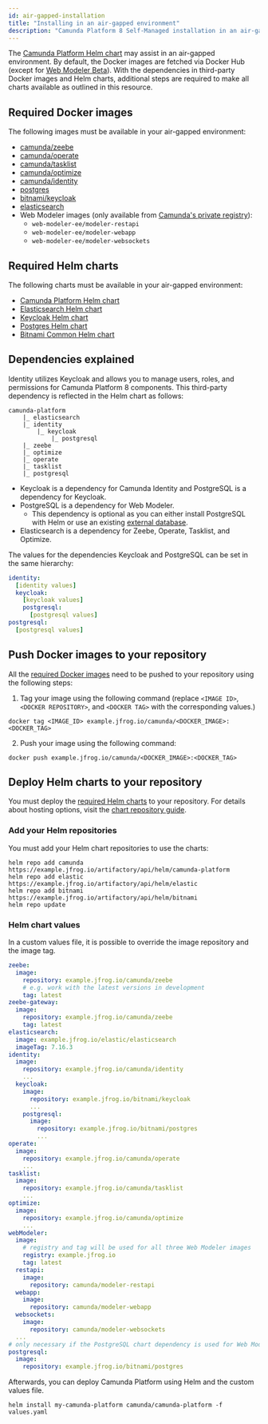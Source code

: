 ```yaml
---
id: air-gapped-installation
title: "Installing in an air-gapped environment"
description: "Camunda Platform 8 Self-Managed installation in an air-gapped environment"
---
```


The [Camunda Platform Helm chart](../../helm-kubernetes/deploy.md) may assist in an air-gapped environment. By default, the Docker images are fetched via Docker Hub (except for [Web Modeler Beta](../../docker.md#web-modeler)).
With the dependencies in third-party Docker images and Helm charts, additional steps are required to make all charts available as outlined in this resource.

## Required Docker images

The following images must be available in your air-gapped environment:

- [camunda/zeebe](https://hub.docker.com/r/camunda/zeebe)
- [camunda/operate](https://hub.docker.com/r/camunda/operate)
- [camunda/tasklist](https://hub.docker.com/r/camunda/tasklist)
- [camunda/optimize](https://hub.docker.com/r/camunda/optimize)
- [camunda/identity](https://hub.docker.com/r/camunda/identity)
- [postgres](https://hub.docker.com/_/postgres)
- [bitnami/keycloak](https://hub.docker.com/r/bitnami/keycloak)
- [elasticsearch](https://hub.docker.com/_/elasticsearch)
- Web Modeler images (only available from [Camunda's private registry](../../docker.md#web-modeler)):
  - `web-modeler-ee/modeler-restapi`
  - `web-modeler-ee/modeler-webapp`
  - `web-modeler-ee/modeler-websockets`

## Required Helm charts

The following charts must be available in your air-gapped environment:

- [Camunda Platform Helm chart](https://github.com/camunda/camunda-platform-helm)
- [Elasticsearch Helm chart](https://github.com/elastic/helm-charts/tree/main/elasticsearch)
- [Keycloak Helm chart](https://github.com/bitnami/charts/tree/main/bitnami/keycloak)
- [Postgres Helm chart](https://github.com/bitnami/charts/tree/main/bitnami/postgresql)
- [Bitnami Common Helm chart](https://github.com/bitnami/charts/tree/main/bitnami/common)

## Dependencies explained

Identity utilizes Keycloak and allows you to manage users, roles, and permissions for Camunda Platform 8 components. This third-party dependency is reflected in the Helm chart as follows:

```
camunda-platform
    |_ elasticsearch
    |_ identity
        |_ keycloak
            |_ postgresql
    |_ zeebe
    |_ optimize
    |_ operate
    |_ tasklist
    |_ postgresql
```

- Keycloak is a dependency for Camunda Identity and PostgreSQL is a dependency for Keycloak.
- PostgreSQL is a dependency for Web Modeler.
  - This dependency is optional as you can either install PostgreSQL with Helm or use an existing [external database](../deploy.md#optional-configure-external-database).
- Elasticsearch is a dependency for Zeebe, Operate, Tasklist, and Optimize.

The values for the dependencies Keycloak and PostgreSQL can be set in the same hierarchy:

```yaml
identity:
  [identity values]
  keycloak:
    [keycloak values]
    postgresql:
      [postgresql values]
postgresql:
  [postgresql values]
```

## Push Docker images to your repository

All the [required Docker images](#required-docker-images) need to be pushed to your repository using the following steps:

1. Tag your image using the following command (replace `<IMAGE ID>`, `<DOCKER REPOSITORY>`, and `<DOCKER TAG>` with the corresponding values.)

```
docker tag <IMAGE_ID> example.jfrog.io/camunda/<DOCKER_IMAGE>:<DOCKER_TAG>
```

2. Push your image using the following command:

```
docker push example.jfrog.io/camunda/<DOCKER_IMAGE>:<DOCKER_TAG>
```

## Deploy Helm charts to your repository

You must deploy the [required Helm charts](#required-helm-charts) to your repository.
For details about hosting options, visit the [chart repository guide](https://helm.sh/docs/topics/chart_repository).

### Add your Helm repositories

You must add your Helm chart repositories to use the charts:

```
helm repo add camunda https://example.jfrog.io/artifactory/api/helm/camunda-platform
helm repo add elastic https://example.jfrog.io/artifactory/api/helm/elastic
helm repo add bitnami https://example.jfrog.io/artifactory/api/helm/bitnami
helm repo update
```

### Helm chart values

In a custom values file, it is possible to override the image repository and the image tag.

```yaml
zeebe:
  image:
    repository: example.jfrog.io/camunda/zeebe
    # e.g. work with the latest versions in development
    tag: latest
zeebe-gateway:
  image:
    repository: example.jfrog.io/camunda/zeebe
    tag: latest
elasticsearch:
  image: example.jfrog.io/elastic/elasticsearch
  imageTag: 7.16.3
identity:
  image:
    repository: example.jfrog.io/camunda/identity
    ...
  keycloak:
    image:
      repository: example.jfrog.io/bitnami/keycloak
      ...
    postgresql:
      image:
        repository: example.jfrog.io/bitnami/postgres
        ...
operate:
  image:
    repository: example.jfrog.io/camunda/operate
    ...
tasklist:
  image:
    repository: example.jfrog.io/camunda/tasklist
    ...
optimize:
  image:
    repository: example.jfrog.io/camunda/optimize
    ...
webModeler:
  image:
    # registry and tag will be used for all three Web Modeler images
    registry: example.jfrog.io
    tag: latest
  restapi:
    image:
      repository: camunda/modeler-restapi
  webapp:
    image:
      repository: camunda/modeler-webapp
  websockets:
    image:
      repository: camunda/modeler-websockets
  ...
# only necessary if the PostgreSQL chart dependency is used for Web Modeler
postgresql:
  image:
    repository: example.jfrog.io/bitnami/postgres
```

Afterwards, you can deploy Camunda Platform using Helm and the custom values file.

```
helm install my-camunda-platform camunda/camunda-platform -f values.yaml
```
